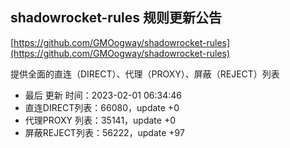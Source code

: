 ## shadowrocket-rules 规则更新公告

[https://github.com/GMOogway/shadowrocket-rules](https://github.com/GMOogway/shadowrocket-rules)

提供全面的直连（DIRECT）、代理（PROXY）、屏蔽（REJECT）列表
- 最后 更新 时间：2023-02-01 06:34:46
- 直连DIRECT列表：66080，update +0
- 代理PROXY 列表：35141，update +0
- 屏蔽REJECT列表：56222，update +97